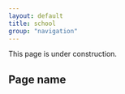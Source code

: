 ```yaml
---
layout: default
title: school
group: "navigation"
---
```


      
<p>This page is under construction.</p>
<h2>Page name</h2>     
